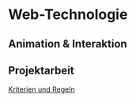 # Web-Technologie

## Animation & Interaktion



## Projektarbeit

[Kriterien und Regeln](tests/test03.html)
